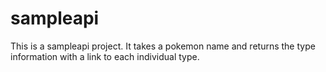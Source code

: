 # sampleapi
This is a sampleapi project.  It takes a pokemon name and returns the type information with a link to each individual type.
